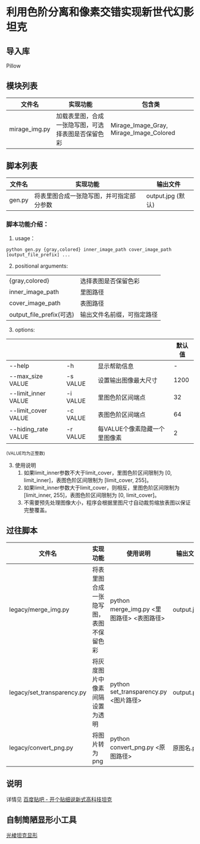 # 利用色阶分离和像素交错实现新世代幻影坦克

## 导入库
Pillow

## 模块列表
| 文件名 | 实现功能 | 包含类 |
|-------|-------|-------|
| mirage_img.py |  加载表里图，合成一张隐写图，可选择表图是否保留色彩 | Mirage_Image_Gray, Mirage_Image_Colored |

## 脚本列表
| 文件名 | 实现功能 | 输出文件 |
|-------|-------|-------|
| gen.py | 将表里图合成一张隐写图，并可指定部分参数 | output.jpg (默认) |

### 脚本功能介绍：
1. usage：
```
python gen.py {gray,colored} inner_image_path cover_image_path [output_file_prefix] ...
```
2. positional arguments:

| | |
|-------|-------|
| {gray,colored} | 选择表图是否保留色彩 |
| inner_image_path | 里图路径 |
| cover_image_path | 表图路径 |
  output_file_prefix(可选) | 输出文件名前缀，可指定路径 |

3. options:

| | | | 默认值 |
|-------|-------|-------|-------|
| --help | -h  | 显示帮助信息 | - |
| --max_size VALUE | -s VALUE | 设置输出图像最大尺寸 | 1200 |
| --limit_inner VALUE | -i VALUE | 里图色阶区间端点 | 32 |
| --limit_cover VALUE | -c VALUE | 表图色阶区间端点 | 64 |
| --hiding_rate VALUE | -r VALUE | 每VALUE个像素隐藏一个里图像素 | 2 |
<small>(VALUE均为正整数)</small>

3. 使用说明
    1. 如果limit_inner参数不大于limit_cover，里图色阶区间限制为 [0, limit_inner]，表图色阶区间限制为 [limit_cover, 255]。
    2. 如果limit_inner参数大于limit_cover，则相反，里图色阶区间限制为 [limit_inner, 255]，表图色阶区间限制为 [0, limit_cover]。
    3. 不需要预先处理图像大小，程序会根据里图尺寸自动裁剪缩放表图以保证完整覆盖。


## 过往脚本
| 文件名 | 实现功能 | 使用说明 | 输出文件 |
|-------|-------|-------|-------|
| legacy/merge_img.py | 将表里图合成一张隐写图，表图不保留色彩 | python merge_img.py <里图路径> <表图路径> | output.jpg |
| legacy/set_transparency.py | 将灰度图片中像素间隔设置为透明 | python set_transparency.py <图片路径> | output.png |
| legacy/convert_png.py | 将图片转为png | python convert_png.py <原图路径> | 原图名.png |

## 说明
详情见 [百度贴吧 - 开个贴细说新式高科技坦克](https://tieba.baidu.com/p/9093709508)

## 自制简陋显形小工具
[光棱坦克显形](https://uyanide.github.io/Mirage_Decode/)